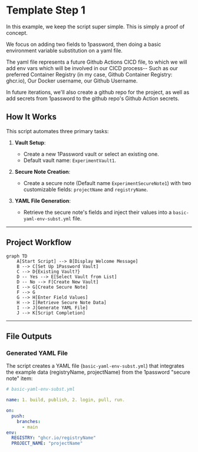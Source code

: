 # Template Step 1

In this example, we keep the script super simple. This is simply a proof of concept.

We focus on adding two fields to 1password, then doing a basic environment variable substitution on a yaml file.

The yaml file represents a future Github Actions CICD file, to which we will add env vars which will be involved in our CICD process-- Such as our preferred Container Registry (in my case, Github Container Registry: ghcr.io), Our Docker username, our Github Username.

In future iterations, we'll also create a github repo for the project, as well as add secrets from 1password to the github repo's Github Action secrets.

## **How It Works**

This script automates three primary tasks:

1. **Vault Setup**:

   - Create a new 1Password vault or select an existing one.
   - Default vault name: `ExperimentVault1`.

2. **Secure Note Creation**:

   - Create a secure note (Default name `ExperimentSecureNote1`) with two customizable fields: `projectName` and `registryName`.

3. **YAML File Generation**:
   - Retrieve the secure note's fields and inject their values into a `basic-yaml-env-subst.yml` file.

---

## **Project Workflow**

```mermaid
graph TD
    A[Start Script] --> B[Display Welcome Message]
    B --> C[Set Up 1Password Vault]
    C --> D{Existing Vault?}
    D -- Yes --> E[Select Vault from List]
    D -- No --> F[Create New Vault]
    E --> G[Create Secure Note]
    F --> G
    G --> H[Enter Field Values]
    H --> I[Retrieve Secure Note Data]
    I --> J[Generate YAML File]
    J --> K[Script Completion]
```

---

## **File Outputs**

### **Generated YAML File**

The script creates a YAML file (`basic-yaml-env-subst.yml`) that integrates the example data (registryName, projectName) from the 1password "secure note" item:

```yaml
# basic-yaml-env-subst.yml

name: 1. build, publish, 2. login, pull, run.

on:
  push:
    branches:
      - main
env:
  REGISTRY: "ghcr.io/registryName"
  PROJECT_NAME: "projectName"
```

